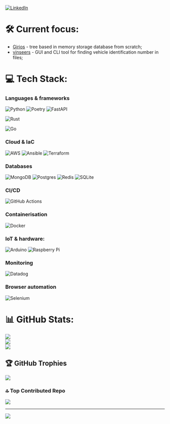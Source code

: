[![LinkedIn](https://img.shields.io/badge/LinkedIn-%230077B5.svg?logo=linkedin&logoColor=white)](https://www.linkedin.com/in/lukas-les/)

# 🛠️ Current focus:
  - [Girios](https://github.com/Lukas-Les/girios) - tree based in memory storage database from scratch;
  - [vinseers](https://github.com/Lukas-Les/vinseers) - GUI and CLI tool for finding vehicle identification number in files;

# 💻 Tech Stack:
### Languages & frameworks
![Python](https://img.shields.io/badge/python-3670A0?style=for-the-badge&logo=python&logoColor=ffdd54) ![Poetry](https://img.shields.io/badge/Poetry-%233B82F6.svg?style=for-the-badge&logo=poetry&logoColor=0B3D8D) ![FastAPI](https://img.shields.io/badge/FastAPI-005571?style=for-the-badge&logo=fastapi)

![Rust](https://img.shields.io/badge/rust-%23000000.svg?style=for-the-badge&logo=rust&logoColor=white) 

![Go](https://img.shields.io/badge/go-%2300ADD8.svg?style=for-the-badge&logo=go&logoColor=white) 

### Cloud & IaC
![AWS](https://img.shields.io/badge/AWS-%23FF9900.svg?style=for-the-badge&logo=amazon-aws&logoColor=white) 
![Ansible](https://img.shields.io/badge/ansible-%231A1918.svg?style=for-the-badge&logo=ansible&logoColor=white) 
![Terraform](https://img.shields.io/badge/terraform-%235835CC.svg?style=for-the-badge&logo=terraform&logoColor=white)

### Databases
![MongoDB](https://img.shields.io/badge/MongoDB-%234ea94b.svg?style=for-the-badge&logo=mongodb&logoColor=white) ![Postgres](https://img.shields.io/badge/postgres-%23316192.svg?style=for-the-badge&logo=postgresql&logoColor=white) ![Redis](https://img.shields.io/badge/redis-%23DD0031.svg?style=for-the-badge&logo=redis&logoColor=white) ![SQLite](https://img.shields.io/badge/sqlite-%2307405e.svg?style=for-the-badge&logo=sqlite&logoColor=white) 

### CI/CD
![GitHub Actions](https://img.shields.io/badge/github%20actions-%232671E5.svg?style=for-the-badge&logo=githubactions&logoColor=white) 

### Containerisation
![Docker](https://img.shields.io/badge/docker-%230db7ed.svg?style=for-the-badge&logo=docker&logoColor=white) 

### IoT & hardware:
![Arduino](https://img.shields.io/badge/-Arduino-00979D?style=for-the-badge&logo=Arduino&logoColor=white) 
![Raspberry Pi](https://img.shields.io/badge/-RaspberryPi-C51A4A?style=for-the-badge&logo=Raspberry-Pi) 

### Monitoring
![Datadog](https://img.shields.io/badge/datadog-%23632CA6.svg?style=for-the-badge&logo=datadog&logoColor=white) 

### Browser automation
![Selenium](https://img.shields.io/badge/-selenium-%43B02A?style=for-the-badge&logo=selenium&logoColor=white)


# 📊 GitHub Stats:
![](https://github-readme-stats.vercel.app/api?username=Lukas-Les&theme=dark&hide_border=false&include_all_commits=false&count_private=false)<br/>
![](https://github-readme-streak-stats.herokuapp.com/?user=Lukas-Les&theme=dark&hide_border=false)<br/>
![](https://github-readme-stats.vercel.app/api/top-langs/?username=Lukas-Les&theme=dark&hide_border=false&include_all_commits=false&count_private=false&layout=compact)

## 🏆 GitHub Trophies
![](https://github-profile-trophy.vercel.app/?username=Lukas-Les&theme=radical&no-frame=false&no-bg=true&margin-w=4)

### 🔝 Top Contributed Repo
![](https://github-contributor-stats.vercel.app/api?username=Lukas-Les&limit=5&theme=dark&combine_all_yearly_contributions=true)

---
[![](https://visitcount.itsvg.in/api?id=Lukas-Les&icon=0&color=0)](https://visitcount.itsvg.in)

<!-- Proudly created with GPRM ( https://gprm.itsvg.in ) -->
